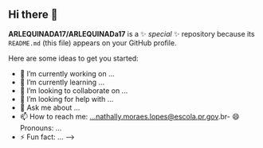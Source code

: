 ## Hi there 👋


**ARLEQUINADA17/ARLEQUINADa17** is a ✨ _special_ ✨ repository because its `README.md` (this file) appears on your GitHub profile.

Here are some ideas to get you started:

- 🔭 I’m currently working on ...
- 🌱 I’m currently learning ...
- 👯 I’m looking to collaborate on ...
- 🤔 I’m looking for help with ...
- 💬 Ask me about ...
- 📫 How to reach me: ...nathally.moraes.lopes@escola.pr.gov.br- 😄 Pronouns: ...
- ⚡ Fun fact: ...
-->
